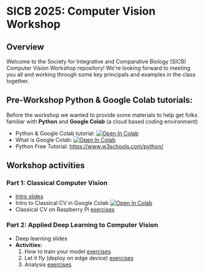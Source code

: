# SICB 2025: Computer Vision Workshop
## Overview

Welcome to the Society for Integrative and Comparative Biology (SICB) Computer Vision Workshop repository! We're looking forward to meeting you all and working through some key principals and examples in the class together. 


## Pre-Workshop Python & Google Colab tutorials:
Before the workshop we wanted to provide some materials to help get folks familiar with **Python** and **Google Colab** (a cloud based coding environment)

*   Python & Google Colab tutorial: [![Open In Colab](https://colab.research.google.com/assets/colab-badge.svg)](https://colab.research.google.com/github/Crall-Lab/SICB2025_CV/blob/main/Python_Intro_SICB_2025.ipynb)
*   What is Google Colab: [![Open In Colab](https://colab.research.google.com/assets/colab-badge.svg)](https://colab.research.google.com)
*   Python Free Tutorial: https://www.w3schools.com/python/


## Workshop activities

### Part 1: Classical Computer Vision
* [Intro slides](https://docs.google.com/presentation/d/1t7biQd1oQyQdRxmRBFH_isLmmbE3i0-U4gpYH14t9ME/edit?usp=sharing)
* Intro to Classical CV in Google Colab [![Open In Colab](https://colab.research.google.com/assets/colab-badge.svg)](https://colab.research.google.com/github/Crall-Lab/SICB2025_CV/blob/main/Classical_CV_Introduction.ipynb)
* Classical CV on Raspberry Pi [exercises](https://github.com/Crall-Lab/SICB2025_CV/tree/main/pi_classicalCV)

### Part 2: Applied Deep Learning to Computer Vision
* Deep learning slides
* **Activities:**
  1. How to train your model [exercises](https://github.com/Crall-Lab/SICB2025_CV/tree/activity_testing/deepLearningNotebooks/1_training)
  2. Let it fly (deploy on edge device) [exercises](https://github.com/Crall-Lab/SICB2025_CV/tree/activity_testing/pi_deepLearning)
  3. Analysis [exercises](https://github.com/Crall-Lab/SICB2025_CV/tree/activity_testing/deepLearningNotebooks/3_analysis)


